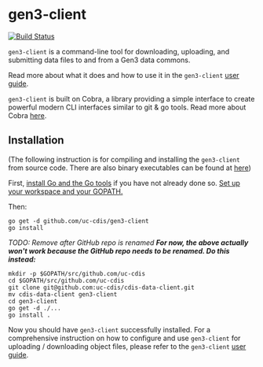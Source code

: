 # gen3-client
[![Build Status](https://travis-ci.org/uc-cdis/cdis-data-client.svg?branch=master)](https://travis-ci.org/uc-cdis/cdis-data-client)

`gen3-client` is a command-line tool for downloading, uploading, and submitting data files to and from a Gen3 data commons. 

Read more about what it does and how to use it in the `gen3-client` [user guide](https://gen3.org/resources/user/gen3-client/).

`gen3-client` is built on Cobra, a library providing a simple interface to create powerful modern CLI interfaces similar to git & go tools. Read more about Cobra [here](https://github.com/spf13/cobra).


## Installation

(The following instruction is for compiling and installing the `gen3-client` from source code. There are also binary executables can be found at [here](https://github.com/uc-cdis/cdis-data-client/releases))

First, [install Go and the Go tools](https://golang.org/doc/install) if you have not already done so. [Set up your workspace and your GOPATH.](https://golang.org/doc/code.html)


Then: 
```
go get -d github.com/uc-cdis/gen3-client
go install
```


*TODO: Remove after GitHub repo is renamed*
**_For now, the above actually won't work because the GitHub repo needs to be renamed. Do this instead:_**

```
mkdir -p $GOPATH/src/github.com/uc-cdis
cd $GOPATH/src/github.com/uc-cdis
git clone git@github.com:uc-cdis/cdis-data-client.git
mv cdis-data-client gen3-client
cd gen3-client
go get -d ./...
go install .
```

Now you should have `gen3-client` successfully installed. For a comprehensive instruction on how to configure and use `gen3-client` for uploading / downloading object files, please refer to the `gen3-client` [user guide](https://gen3.org/resources/user/gen3-client/).